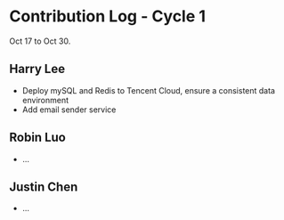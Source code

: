 # Contribution Log - Cycle 1
Oct 17 to Oct 30.

## Harry Lee
* Deploy mySQL and Redis to Tencent Cloud, ensure a consistent data environment
* Add email sender service

## Robin Luo
* ...

## Justin Chen
* ...
